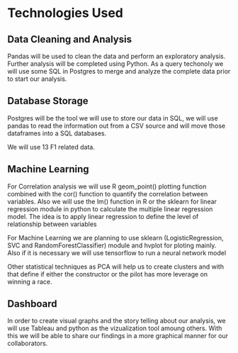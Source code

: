 # Technologies Used
## Data Cleaning and Analysis
Pandas will be used to clean the data and perform an exploratory analysis. Further analysis will be completed using Python. As a query techonoly we will use some SQL in Postgres to merge and analyze the complete data prior to start our analysis.

## Database Storage
Postgres will be the tool we will use to store our data in SQL, we will use pandas to read the information out from a CSV source and will move those dataframes into a SQL databases.

We will use 13 F1 related data.

## Machine Learning
For Correlation analysis we will use R geom_point() plotting function combined with the cor() function to quantify the correlation between variables. Also we will use the lm() function in R or the sklearn for linear regression module in python to calculate the multiple linear regression model. The idea is to apply linear regression to define the level of relationship between variables 

For Machine Learning we are planning to use sklearn (LogisticRegression, SVC and RandomForestClassifier) module and hvplot for ploting mainly. Also if it is necessary we will use tensorflow to run a neural network model

Other statistical techniques as PCA will help us to create clusters and with that define if either the constructor or the pilot has more leverage on winning a race.

## Dashboard
In order to create visual graphs and the story telling about our analysis, we will use Tableau and python as the vizualization tool amoung others. With this we will be able to share our findings in a more graphical manner for our collaborators.